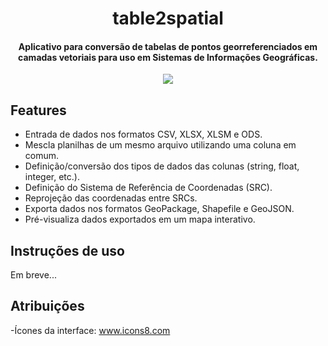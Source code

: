 <div align="center"/>
  <p>
    <h1>table2spatial</h1>
      <h4>
        Aplicativo para conversão de tabelas de pontos georreferenciados em camadas vetoriais para uso em Sistemas de Informações Geográficas.
      </h4>
      <img src="https://github.com/FrostPredator/table2spatial/assets/114439033/74f5b8f5-6620-4209-bec6-8b391f4b7719">
  <p>
</div>

## Features
- Entrada de dados nos formatos CSV, XLSX, XLSM e ODS.
- Mescla planilhas de um mesmo arquivo utilizando uma coluna em comum.
- Definição/conversão dos tipos de dados das colunas (string, float, integer, etc.).
- Definição do Sistema de Referência de Coordenadas (SRC).
- Reprojeção das coordenadas entre SRCs.
- Exporta dados nos formatos GeoPackage, Shapefile e GeoJSON.
- Pré-visualiza dados exportados em um mapa interativo.

## Instruções de uso
Em breve...

## Atribuições
-Ícones da interface: www.icons8.com
